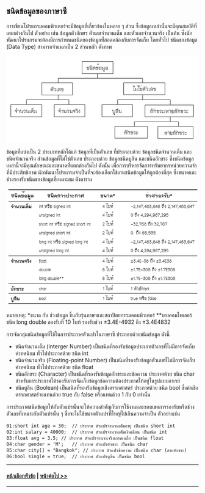 ## ชนิดข้อมูลของภาษาซี

การเขียนโปรแกรมคอมพิวเตอร์จะมีข้อมูลที่เกี่ยวข้องในหลาย ๆ ส่วน ซึ่งข้อมูลเหล่านั้นจะมีคุณสมบัติที่แตกต่างกันไป ตัวอย่าง เช่น ข้อมูลตัวอักษร ตัวเลขจำนวนเต็ม และตัวเลขจำนวนจริง เป็นต้น ซึ่งนักพัฒนาโปรแกรมจะต้องมีการกำหนดชนิดของข้อมูลที่สอดคล้องกับการจัดเก็บ โดยทั่วไป ชนิดของข้อมูล (Data Type) สามารถจำแนกเป็น 2 ส่วนหลัก ดังภาพ

<img src=img/0401.png>

ข้อมูลที่แบ่งเป็น 2 ประเภทหลักได้แก่ ข้อมูลที่เป็นตัวเลข ที่ประกอบด้วย ข้อมูลชนิดจำนวนเต็ม และชนิดจำนวนจริง ส่วนข้อมูลที่ไม่ใช่ตัวเลข ประกอบด้วย ข้อมูลชนิดบูลีน และชนิดอักขระ ซึ่งชนิดข้อมูลเหล่านี้จะมีคุณลักษณะและขนาดที่แตกต่างกันไป ดังนั้น เพื่อการบริหารจัดการทรัพยากรหน่วยความจำที่มีประสิทธิภาพ นักพัฒนาโปรแกรมจำเป็นที่จะต้องเลือกใช้งานชนิดข้อมูลให้ถูกต้องที่สุด ซึ่งขนาดและช่วงรองรับชนิดของข้อมูลที่เหมาะสม ดังตาราง

<img src=img/0400-1.png>

หมายเหตุ: *ขนาด กับ ช่วงข้อมูล ขึ้นกับรุ่นภาษาและสถาปัตยกรรมคอมพิวเตอร์ **บางคอมไพเลอร์ชนิด long double ลองรับที่ 10 ไบท์ รองรับช่วง ±3.4E-4932 ถึง ±3.4E4832

การจัดกลุ่มชนิดข้อมูลที่ใช้ในการประกาศตัวแปรในภาษาซี ประกอบด้วยชนิดข้อมูล ดังนี้
* ชนิดจำนวนเต็ม (Interger Number) เป็นชนิดที่รองรับข้อมูลประเภทตัวเลขที่ไม่มีการจัดเก็บค่าทศนิยม ทั่วไปประกาศด้วย ชนิด int 
* ชนิดจำนวนจริง (Floating-point Number) เป็นชนิดที่รองรับข้อมูลตัวเลขที่ไม่มีการจัดเก็บค่าทศนิยม ทั่วไปประกาศด้วย ชนิด float 
* ชนิดอักขระ (Character) เป็นชนิดที่รองรับข้อมูลอักขระและข้อความ ประกาศด้วย ชนิด char สำหรับการประกาศให้รองรับการจัดเก็บข้อมูลข้อความต้องประกาศให้อยู่ในรูปแบบอาเรย์
* ชนิดบูลีน (ฺBoolean) เป็นชนิดที่รองรับข้อมูลเชิงตรรกศาสตร์ ประกาศด้วย ชนิด bool ซึ่งค่าเชิงตรรกศาสตร์จะแทนด้วย true กับ false หรือแทนด้วย 1 กับ 0 เท่านั้น

การประกาศชนิดข้อมูลให้กับตัวแปรนั้นจะให้ความสำคัญกับการใช้งานและขอบเขตการรองรับหรือช่วงตัวเลขที่เหมาะกับตัวแปรนั้น ๆ ซึ่งจะไม่ใช้ขนาดตัวแปรที่ใหญ่ไปเกินความจำเป็น  ตัวอย่างเช่น

```
01:short int age = 30;	// ประกาศ ตัวแปรจำนวนเต็มอายุ เป็นชนิด short int
02:int salary = 40000;	// ประกาศ ตัวแปรจำนวนเต็มเงินเดือน เป็นชนิด int
03:float avg = 3.5;	// ประกาศ ตัวแปรจำนวนจริงเกรดเฉลี่ย เป็นชนิด float
04:char gender = 'M';	// ประกาศ ตัวแปรอักขระ เป็นชนิด char
05:char city[] = "Bangkok";	// ประกาศ ตัวแปรข้อความ เป็นชนิด char (สายอักขระ)
06:bool single = true;	// ประกาศ ตัวแปรบูลีน เป็นชนิด bool
```

---
#### [หน้าเลือกหัวข้อ](README.md) | [หน้าต่อไป >>](0402.md)
---


